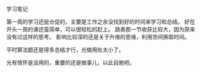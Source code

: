 学习笔记

第一周的学习还挺仓促的，主要是工作之余没找到好的时间来学习和总结。
好在开头一周的课还蛮简单，可以很轻松的赶上。
跳表那一节收获比较大，因为原来没有过这样的思考。
影响比较深的还是关于升维的思维，利用空间换取时间。

平时算法题还是得多总结才行，光做用处太小了。

光有情怀是没用的，重要的还是做事儿，以此自勉吧。
